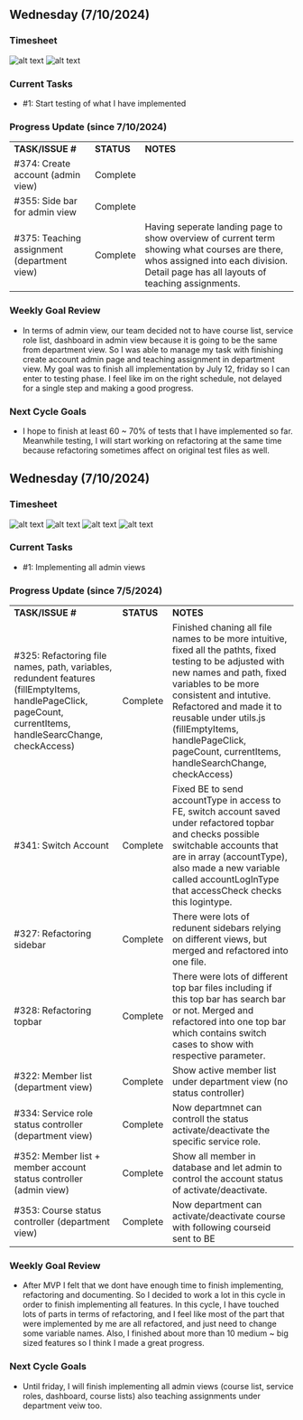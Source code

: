 <!--------------------------------------------------------------------------------------------------------------------------------------------------------------------------------------------->
## Wednesday (7/10/2024)

### Timesheet
![alt text](https://github.com/UBCO-COSC499-Summer-2024/team-6-capstone-team_6ix/blob/Kevin-weekly-logs/docs/weekly%20logs/Kevin%20Kim/Clockify%20images/7.10-7.11/9.2.1.png)
![alt text](https://github.com/UBCO-COSC499-Summer-2024/team-6-capstone-team_6ix/blob/Kevin-weekly-logs/docs/weekly%20logs/Kevin%20Kim/Clockify%20images/7.10-7.11/9.2.2.png)


### Current Tasks
  * #1: Start testing of what I have implemented

### Progress Update (since 7/10/2024)
<table>
    <tr>
        <td><strong>TASK/ISSUE #</strong>
        </td>
        <td><strong>STATUS</strong>
        </td>
        <td><strong>NOTES</strong>
        </td>
    </tr>
    <tr>
        <!-- Task/Issue # -->
        <td>#374: Create account (admin view)
        </td>
        <!-- Status -->
        <td>Complete
        </td>
        <!-- Notes -->
        <td>
        </td>
    </tr>
    <tr>
        <!-- Task/Issue # -->
        <td>#355: Side bar for admin view
        </td>
        <!-- Status -->
        <td>Complete
        </td>
        <!-- Notes -->
        <td>
        </td>
    </tr>
    <tr>
        <!-- Task/Issue # -->
        <td>#375: Teaching assignment (department view)
        </td>
        <!-- Status -->
        <td>Complete
        </td>
        <!-- Notes -->
        <td>Having seperate landing page to show overview of current term showing what courses are there, whos assigned into each division. Detail page has all layouts of teaching assignments.
        </td>
    </tr>
</table>

### Weekly Goal Review
  * In terms of admin view, our team decided not to have course list, service role list, dashboard in admin view because it is going to be the same from department view. So I was able to manage my task with finishing create account admin page and teaching assignment in department view. My goal was to finish all implementation by July 12, friday so I can enter to testing phase. I feel like im on the right schedule, not delayed for a single step and making a good progress.

### Next Cycle Goals
  * I hope to finish at least 60 ~ 70% of tests that I have implemented so far. Meanwhile testing, I will start working on refactoring at the same time because refactoring sometimes affect on original test files as well. 

<!--------------------------------------------------------------------------------------------------------------------------------------------------------------------------------------------->
## Wednesday (7/10/2024)

### Timesheet
![alt text](https://github.com/UBCO-COSC499-Summer-2024/team-6-capstone-team_6ix/blob/Kevin-weekly-logs/docs/weekly%20logs/Kevin%20Kim/Clockify%20images/7.5-7.10/9.1.1.png)
![alt text](https://github.com/UBCO-COSC499-Summer-2024/team-6-capstone-team_6ix/blob/Kevin-weekly-logs/docs/weekly%20logs/Kevin%20Kim/Clockify%20images/7.5-7.10/9.1.2.png)
![alt text](https://github.com/UBCO-COSC499-Summer-2024/team-6-capstone-team_6ix/blob/Kevin-weekly-logs/docs/weekly%20logs/Kevin%20Kim/Clockify%20images/7.5-7.10/9.1.3.png)
![alt text](https://github.com/UBCO-COSC499-Summer-2024/team-6-capstone-team_6ix/blob/Kevin-weekly-logs/docs/weekly%20logs/Kevin%20Kim/Clockify%20images/7.5-7.10/9.1.4.png)


### Current Tasks
  * #1: Implementing all admin views

### Progress Update (since 7/5/2024)
<table>
    <tr>
        <td><strong>TASK/ISSUE #</strong>
        </td>
        <td><strong>STATUS</strong>
        </td>
        <td><strong>NOTES</strong>
        </td>
    </tr>
    <tr>
        <!-- Task/Issue # -->
        <td>#325: Refactoring file names, path, variables, redundent features (fillEmptyItems, handlePageClick, pageCount, currentItems, handleSearcChange, checkAccess)
        </td>
        <!-- Status -->
        <td>Complete
        </td>
        <!-- Notes -->
        <td>Finished chaning all file names to be more intuitive, fixed all the pathts, fixed testing to be adjusted with new names and path, fixed variables to be more consistent and intutive. Refactored and made it to reusable under utils.js (fillEmptyItems, handlePageClick, pageCount, currentItems, handleSearchChange, checkAccess)
        </td>
    </tr>
    <tr>
        <!-- Task/Issue # -->
        <td>#341: Switch Account
        </td>
        <!-- Status -->
        <td>Complete
        </td>
        <!-- Notes -->
        <td>Fixed BE to send accountType in access to FE, switch account saved under refactored topbar and checks possible switchable accounts that are in array (accountType), also made a new variable called accountLogInType that accessCheck checks this logintype.
        </td>
    </tr>
    <tr>
        <!-- Task/Issue # -->
        <td>#327: Refactoring sidebar
        </td>
        <!-- Status -->
        <td>Complete
        </td>
        <!-- Notes -->
        <td>There were lots of redunent sidebars relying on different views, but merged and refactored into one file.
        </td>
    </tr>
    <tr>
        <!-- Task/Issue # -->
        <td>#328: Refactoring topbar
        </td>
        <!-- Status -->
        <td>Complete
        </td>
        <!-- Notes -->
        <td>There were lots of different top bar files including if this top bar has search bar or not. Merged and refactored into one top bar which contains switch cases to show with respective parameter.
        </td>
    </tr>
    <tr>
        <!-- Task/Issue # -->
        <td>#322: Member list (department view)
        </td>
        <!-- Status -->
        <td>Complete
        </td>
        <!-- Notes -->
        <td>Show active member list under department view (no status controller)
        </td>
    </tr>
    <tr>
        <!-- Task/Issue # -->
        <td>#334: Service role status controller (department view)
        </td>
        <!-- Status -->
        <td>Complete
        </td>
        <!-- Notes -->
        <td>Now departmnet can controll the status activate/deactivate the specific service role.
        </td>
    </tr>
    <tr>
        <!-- Task/Issue # -->
        <td>#352: Member list + member account status controller (admin view)
        </td>
        <!-- Status -->
        <td>Complete
        </td>
        <!-- Notes -->
        <td>Show all member in database and let admin to control the account status of activate/deactivate.
        </td>
    </tr>
    <tr>
        <!-- Task/Issue # -->
        <td>#353: Course status controller (department view)
        </td>
        <!-- Status -->
        <td>Complete
        </td>
        <!-- Notes -->
        <td>Now department can activate/deactivate course with following courseid sent to BE
        </td>
    </tr>
</table>

### Weekly Goal Review
  * After MVP I felt that we dont have enough time to finish implementing, refactoring and documenting. So I decided to work a lot in this cycle in order to finish implementing all features. In this cycle, I have touched lots of parts in terms of refactoring, and I feel like most of the part that were implemented by me are all refactored, and just need to change some variable names. Also, I finished about more than 10 medium ~ big sized features so I think I made a great progress.

### Next Cycle Goals
  * Until friday, I will finish implementing all admin views (course list, service roles, dashboard, course lists) also teaching assignments under department veiw too.

